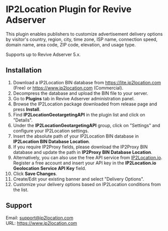 # IP2Location Plugin for Revive Adserver

This plugin enables publishers to customize advertisement  delivery options by visitor's country, region, city, time zone, ISP  name, connection speed, domain name, area code, ZIP code, elevation, and usage type.

Supports up to Revive Adserver 5.x.



## Installation

1. Download a IP2Location BIN database from https://lite.ip2location.com (Free) or https://www.ip2location.com (Commercial).
2. Decompress the database and upload the BIN file to your server.
3. Go to **Plugins** tab in Revive Adserver administration panel.
4. Browse the IP2Location package downloaded from release page and press **Install**.
5. Find **IP2LocationGeotargetingAPI** in the plugin list and click on "Details".
6. Under the **IP2LocationGeotargetingAPI** group, click on "Settings" and configure your IP2Location settings.
7. Insert the absolute path of your IP2Location BIN database in **IP2Location BIN Database Location**.
8. If you require IP2Proxy fields, please download the IP2Proxy BIN database and update the path in **IP2Proxy BIN Database Location**.
9. Alternatively, you can also use the free API service from [IP2Location.io](https://www.ip2location.io). Register a free account and insert your API key in the **IP2Location.io Geolocation Service API Key** field.
10. Click **Save Changes**.
11. Create/Edit your existing banner and select "Delivery Options".
12. Customize your delivery options based on IP2Location conditions from the list.




Support 
------- 

Email: support@ip2location.com  
URL: https://www.ip2location.com  

​	
